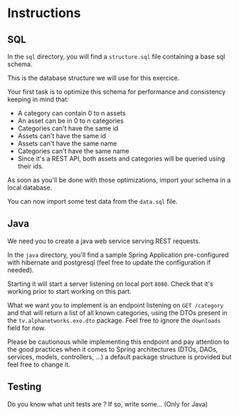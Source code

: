 # Instructions

## SQL

In the `sql` directory, you will find a `structure.sql` file containing a base sql schema.

This is the database structure we will use for this exercice.

Your first task is to optimize this schema for performance and consistency keeping in mind that:
* A category can contain 0 to n assets
* An asset can be in 0 to n categories
* Categories can't have the same id
* Assets can't have the same id
* Assets can't have the same name
* Categories can't have the same name
* Since it's a REST API, both assets and categories will be queried using their ids.

As soon as you'll be done with those optimizations, import your schema in a local database.

You can now import some test data from the `data.sql` file.

## Java

We need you to create a java web service serving REST requests.

In the `java` directory, you'll find a sample Spring Application pre-configured with hibernate and postgresql (feel free to update the configuration if needed).

Starting it will start a server listening on local port `8080`. Check that it's working prior to start working on this part.

What we want you to implement is an endpoint listening on `GET /category` and that will return a list of all known categories, using the DTOs present in the `tv.alphanetworks.exo.dto` package. Feel free to ignore the `downloads` field for now.

Please be cautionous while implementing this endpoint and pay attention to the good practices when it comes to Spring architectures (DTOs, DAOs, services, models, controllers, ...) a default package structure is provided but feel free to change it.

## Testing

Do you know what unit tests are ? If so, write some... (Only for Java)
